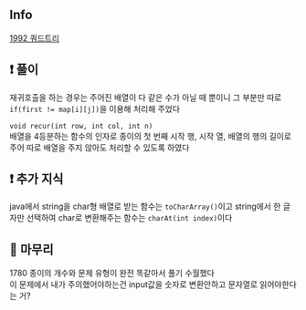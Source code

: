 ## Info

<a href="https://www.acmicpc.net/problem/1992" rel="nofollow">1992 쿼드트리</a>

## ❗ 풀이

재귀호출을 하는 경우는 주어진 배열이 다 같은 수가 아닐 때 뿐이니 그 부분만 따로 `if(first != map[i][j])`을 이용해 처리해 주었다

`void recur(int row, int col, int n)`<br/>
배열을 4등분하는 함수의 인자로 종이의 첫 번째 시작 행, 시작 열, 배열의 행의 길이로 주어 따로 배열을 주지 않아도 처리할 수 있도록 하였다

## ❗ 추가 지식

java에서 string을 char형 배열로 받는 함수는 `toCharArray()`이고 string에서 한 글자만 선택하여 char로 변환해주는 함수는 `charAt(int index)`이다


## 🙂 마무리

1780 종이의 개수와 문제 유형이 완전 똑같아서 풀기 수월했다<br/>
이 문제에서 내가 주의했어야하는건 input값을 숫자로 변환안하고 문자열로 읽어야한다는 거?<br/>

